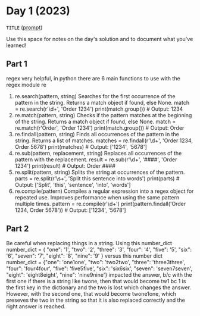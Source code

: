# Day 1 (2023)

`TITLE` ([prompt](https://adventofcode.com/2023/day/1))

Use this space for notes on the day's solution and to document what you've learned!

## Part 1
regex very helpful, in python there are 6 main functions to use with the regex module re 
1. re.search(pattern, string)
Searches for the first occurrence of the pattern in the string.
Returns a match object if found, else None.
match = re.search(r'\d+', 'Order 1234')
print(match.group())  # Output: 1234
2. re.match(pattern, string)
Checks if the pattern matches at the beginning of the string.
Returns a match object if found, else None.
match = re.match(r'Order', 'Order 1234')
print(match.group())  # Output: Order
3. re.findall(pattern, string)
Finds all occurrences of the pattern in the string.
Returns a list of matches.
matches = re.findall(r'\d+', 'Order 1234, Order 5678')
print(matches)  # Output: ['1234', '5678']
4. re.sub(pattern, replacement, string)
Replaces all occurrences of the pattern with the replacement.
result = re.sub(r'\d+', '####', 'Order 1234')
print(result)  # Output: Order ####
5. re.split(pattern, string)
Splits the string at occurrences of the pattern.
parts = re.split(r'\s+', 'Split this sentence into words')
print(parts)  # Output: ['Split', 'this', 'sentence', 'into', 'words']
6. re.compile(pattern)
Compiles a regular expression into a regex object for repeated use.
Improves performance when using the same pattern multiple times.
pattern = re.compile(r'\d+')
print(pattern.findall('Order 1234, Order 5678'))  # Output: ['1234', '5678']

## Part 2
Be careful when replacing things in a string. 
Using this number_dict 
number_dict = {
        "one": '1', "two": '2', "three": '3', "four": '4', 
        "five": '5', "six": '6', "seven": '7', "eight": '8', "nine": '9'
    }
versus this number dict 
number_dict = {"one": 'one1one', "two": 'two2two', "three": 'three3three', "four": 'four4four', "five": 'five5five', 
                    "six": 'six6six', "seven": 'seven7seven', "eight": 'eight8eight', "nine": 'nine9nine'}
impacted the answer, b/c with the first one if there is a string like twone, then that would become tw1 bc 1 is the first key in the dictionary and the two is lost which changes the answer. However, with the second one, that would become twone1one, which preseves the two in the string so that it is also replaced correctly and the right answer is reached. 


